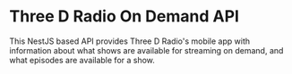 # Three D Radio On Demand API

This NestJS based API provides Three D Radio's mobile app with information about what shows are available for streaming on demand, and what episodes are available for a show.
